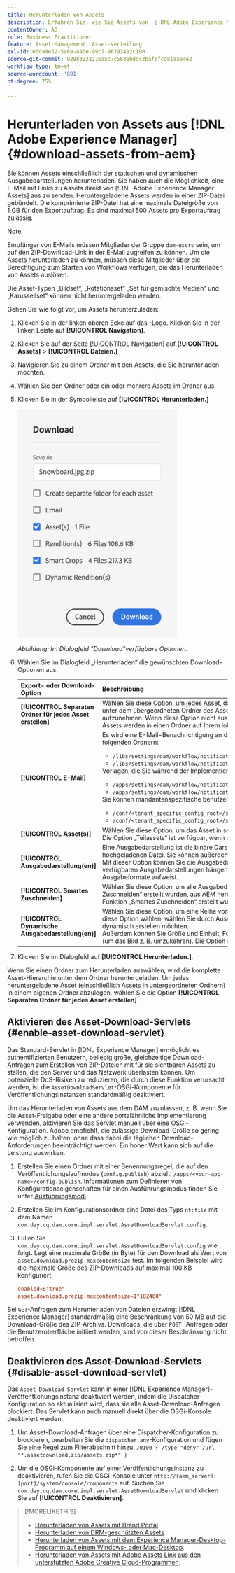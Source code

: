 ```yaml
---
title: Herunterladen von Assets
description: Erfahren Sie, wie Sie Assets von  [!DNL Adobe Experience Manager] herunterladen und die Download-Funktion aktivieren oder deaktivieren können.
contentOwner: AG
role: Business Practitioner
feature: Asset-Management, Asset-Verteilung
exl-id: 6bda9e52-5a6e-446e-99c7-96793482c190
source-git-commit: 92983232216a5c7c563ebddc3baf6fcd81aaa4e2
workflow-type: tm+mt
source-wordcount: '891'
ht-degree: 75%

---
```


# Herunterladen von Assets aus [!DNL Adobe Experience Manager] {#download-assets-from-aem}

Sie können Assets einschließlich der statischen und dynamischen Ausgabedarstellungen herunterladen. Sie haben auch die Möglichkeit, eine E-Mail mit Links zu Assets direkt von [!DNL Adobe Experience Manager Assets] aus zu senden. Heruntergeladene Assets werden in einer ZIP-Datei gebündelt. Die komprimierte ZIP-Datei hat eine maximale Dateigröße von 1 GB für den Exportauftrag. Es sind maximal 500 Assets pro Exportauftrag zulässig.

>[!NOTE]
>
>Empfänger von E-Mails müssen Mitglieder der Gruppe `dam-users` sein, um auf den ZIP-Download-Link in der E-Mail zugreifen zu können. Um die Assets herunterladen zu können, müssen diese Mitglieder über die Berechtigung zum Starten von Workflows verfügen, die das Herunterladen von Assets auslösen.

Die Asset-Typen „Bildset“, „Rotationsset“ „Set für gemischte Medien“ und „Karussellset“ können nicht heruntergeladen werden.

Gehen Sie wie folgt vor, um Assets herunterzuladen:

1. Klicken Sie in der linken oberen Ecke auf das -Logo. Klicken Sie in der linken Leiste auf **[!UICONTROL Navigation]**.
1. Klicken Sie auf der Seite [!UICONTROL Navigation] auf **[!UICONTROL Assets]** > **[!UICONTROL Dateien.]**
1. Navigieren Sie zu einem Ordner mit den Assets, die Sie herunterladen möchten.
1. Wählen Sie den Ordner oder ein oder mehrere Assets im Ordner aus.
1. Klicken Sie in der Symbolleiste auf **[!UICONTROL Herunterladen.]**

   ![Verfügbare Optionen beim Herunterladen von Assets aus AEM Assets](/help/assets/assets/asset-download1.png)

   *Abbildung: Im Dialogfeld &quot;Download&quot;verfügbare Optionen.*

1. Wählen Sie im Dialogfeld „Herunterladen“ die gewünschten Download-Optionen aus.

   | Export- oder Download-Option | Beschreibung |
   |---|---|
   | **[!UICONTROL Separaten Ordner für jedes Asset erstellen]** | Wählen Sie diese Option, um jedes Asset, das Sie herunterladen – einschließlich der Assets in Unterordnern, die unter dem übergeordneten Ordner des Assets verschachtelt sind – in einen Ordner auf Ihrem lokalen Computer aufzunehmen. Wenn diese Option nicht ausgewählt ist, wird standardmäßig die Ordnerhierarchie ignoriert und alle Assets werden in einen Ordner auf Ihrem lokalen Computer heruntergeladen. |
   | **[!UICONTROL E-Mail]** | Es wird eine E-Mail-Benachrichtigung an den Benutzer gesendet. Standardmäßige E-Mail-Vorlagen finden Sie in folgenden Ordnern:<ul><li>`/libs/settings/dam/workflow/notification/email/downloadasset`.</li><li>`/libs/settings/dam/workflow/notification/email/transientworkflowcompleted`.</li></ul> Vorlagen, die Sie während der Implementierung anpassen, stehen an den folgenden Speicherorten zur Verfügung: <ul><li>`/apps/settings/dam/workflow/notification/email/downloadasset`.</li><li>`/apps/settings/dam/workflow/notification/email/transientworkflowcompleted`.</li></ul>Sie können mandantenspezifische benutzerdefinierte Vorlagen in folgenden Ordnern speichern:<ul><li>`/conf/<tenant_specific_config_root>/settings/dam/workflow/notification/email/downloadasset`.</li><li>`/conf/<tenant_specific_config_root>/settings/dam/workflow/notification/email/transientworkflowcompleted`.</li></ul> |
   | **[!UICONTROL Asset(s)]** | Wählen Sie diese Option, um das Asset in seiner Originalform ohne Ausgabedarstellungen herunterzuladen.<br>Die Option „Teilassets“ ist verfügbar, wenn das Asset Teil-Asset enthält. |
   | **[!UICONTROL Ausgabedarstellung(en)]** | Eine Ausgabedarstellung ist die binäre Darstellung eines Assets. Assets haben eine primäre Darstellung – die einer hochgeladenen Datei. Sie können außerdem mehrere Darstellungen aufweisen. <br> Mit dieser Option können Sie die Ausgabedarstellungen auswählen, die heruntergeladen werden sollen. Die verfügbaren Ausgabedarstellungen hängen vom ausgewählten Asset ab. Die Option ist verfügbar, wenn das Asset Ausgabeformate aufweist. |
   | **[!UICONTROL Smartes Zuschneiden]** | Wählen Sie diese Option, um alle Ausgabedarstellungen des ausgewählten Assets, die mit der Funktion „Smartes Zuschneiden“ erstellt wurden, aus AEM herunterzuladen. Eine ZIP-Datei mit den Ausgabedarstellungen, die mit der Funktion „Smartes Zuschneiden“ erstellt wurden, wird erstellt und auf Ihren lokalen Computer heruntergeladen. |
   | **[!UICONTROL Dynamische Ausgabedarstellung(en)]** | Wählen Sie diese Option, um eine Reihe von alternativen Ausgabedarstellungen in Echtzeit zu erstellen. Wenn Sie diese Option wählen, wählen Sie durch Auswahl aus der Liste [Bildvorgabe](image-presets.md) auch die Ausgabedarstellungen, die Sie dynamisch erstellen möchten. <br>Außerdem können Sie Größe und Einheit, Format, Farbraum, Auflösung und beliebige Bild-Modifikatoren auswählen (um das Bild z. B. umzukehren). Die Option ist nur verfügbar, wenn Sie [!DNL Dynamic Media] aktiviert haben. |

1. Klicken Sie im Dialogfeld auf **[!UICONTROL Herunterladen.]**.

Wenn Sie einen Ordner zum Herunterladen auswählen, wird die komplette Asset-Hierarchie unter dem Ordner heruntergeladen. Um jedes heruntergeladene Asset (einschließlich Assets in untergeordneten Ordnern) in einem eigenen Ordner abzulegen, wählen Sie die Option **[!UICONTROL Separaten Ordner für jedes Asset erstellen]**.

## Aktivieren des Asset-Download-Servlets {#enable-asset-download-servlet}

Das Standard-Servlet in [!DNL Experience Manager] ermöglicht es authentifizierten Benutzern, beliebig große, gleichzeitige Download-Anfragen zum Erstellen von ZIP-Dateien mit für sie sichtbaren Assets zu stellen, die den Server und das Netzwerk überlasten können. Um potenzielle DoS-Risiken zu reduzieren, die durch diese Funktion verursacht werden, ist die `AssetDownloadServlet`-OSGi-Komponente für Veröffentlichungsinstanzen standardmäßig deaktiviert.

Um das Herunterladen von Assets aus dem DAM zuzulassen, z. B. wenn Sie die Asset-Freigabe oder eine andere portalähnliche Implementierung verwenden, aktivieren Sie das Servlet manuell über eine OSGi-Konfiguration. Adobe empfiehlt, die zulässige Download-Größe so gering wie möglich zu halten, ohne dass dabei die täglichen Download-Anforderungen beeinträchtigt werden. Ein hoher Wert kann sich auf die Leistung auswirken.

1. Erstellen Sie einen Ordner mit einer Benennungsregel, die auf den Veröffentlichungslaufmodus (`config.publish`) abzielt: `/apps/<your-app-name>/config.publish`. Informationen zum Definieren von Konfigurationseigenschaften für einen Ausführungsmodus finden Sie unter [Ausführungsmodi](/help/sites-deploying/configure-runmodes.md#defining-configuration-properties-for-a-run-mode).
1. Erstellen Sie im Konfigurationsordner eine Datei des Typs `nt:file` mit dem Namen `com.day.cq.dam.core.impl.servlet.AssetDownloadServlet.config`.
1. Füllen Sie `com.day.cq.dam.core.impl.servlet.AssetDownloadServlet.config` wie folgt. Legt eine maximale Größe (in Byte) für den Download als Wert von `asset.download.prezip.maxcontentsize` fest. Im folgenden Beispiel wird die maximale Größe des ZIP-Downloads auf maximal 100 KB konfiguriert.

   ```conf
   enabled=B"true"
   asset.download.prezip.maxcontentsize=I"102400"
   ```

Bei `GET`-Anfragen zum Herunterladen von Dateien erzwingt [!DNL Experience Manager] standardmäßig eine Beschränkung von 50 MB auf die Download-Größe des ZIP-Archivs. Downloads, die über `POST` -Anfragen oder die Benutzeroberfläche initiiert werden, sind von dieser Beschränkung nicht betroffen.

## Deaktivieren des Asset-Download-Servlets {#disable-asset-download-servlet}

Das `Asset Download Servlet` kann in einer [!DNL Experience Manager]-Veröffentlichungsinstanz deaktiviert werden, indem die Dispatcher-Konfiguration so aktualisiert wird, dass sie alle Asset-Download-Anfragen blockiert. Das Servlet kann auch manuell direkt über die OSGi-Konsole deaktiviert werden.

1. Um Asset-Download-Anfragen über eine Dispatcher-Konfiguration zu blockieren, bearbeiten Sie die `dispatcher.any`-Konfiguration und fügen Sie eine Regel zum [Filterabschnitt](https://experienceleague.adobe.com/docs/experience-manager-dispatcher/using/configuring/dispatcher-configuration.html#defining-a-filter) hinzu. `/0100 { /type "deny" /url "*.assetdownload.zip/assets.zip*" }`

1. Um die OSGi-Komponente auf einer Veröffentlichungsinstanz zu deaktivieren, rufen Sie die OSGi-Konsole unter `http://[aem_server]:[port]/system/console/components` auf. Suchen Sie `com.day.cq.dam.core.impl.servlet.AssetDownloadServlet` und klicken Sie auf **[!UICONTROL Deaktivieren]**.

>[!MORELIKETHIS]
>
>* [Herunterladen von Assets mit Brand Portal](https://experienceleague.adobe.com/docs/experience-manager-brand-portal/using/download/brand-portal-download-assets.html)
>* [Herunterladen von DRM-geschützten Assets](drm.md).
>* [Herunterladen von Assets mit dem Experience Manager-Desktop-Programm auf einem Windows- oder Mac-Desktop](https://experienceleague.adobe.com/docs/experience-manager-desktop-app/using/using.html?lang=de#download-assets).
>* [Herunterladen von Assets mit Adobe Assets Link aus den unterstützten Adobe Creative Cloud-Programmen](https://helpx.adobe.com/de/enterprise/using/manage-assets-using-adobe-asset-link.html).

